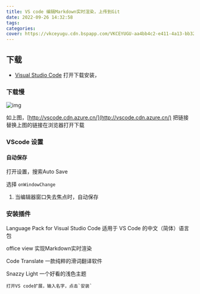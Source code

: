 ```yaml
---
title: VS code 编辑Markdown实时渲染，上传到Git
date: 2022-09-26 14:32:58
tags:
categories:
cover: https://vkceyugu.cdn.bspapp.com/VKCEYUGU-aa4bb4c2-e411-4a13-bb32-deb6e6bc91d3/3b83c236-a2dd-47f5-b7c2-4756ed74b3e5.png
---
```

## 下载

* [Visual Studio Code](https://code.visualstudio.com/) 打开下载安装，

### 下载慢

![img](http://tuchuang-10g.dongxiquan.cn/202209272333000.png)

如上图，[http://vscode.cdn.azure.cn/](http://vscode.cdn.azure.cn/)   把链接替换上图的链接在浏览器打开下载

### VScode 设置

#### 自动保存

打开设置，搜索Auto Save

选择 `onWindowChange`

1. 当编辑器窗口失去焦点时，自动保存

### 安装插件

Language Pack for Visual Studio Code 适用于 VS Code 的中文（简体）语言包

office view  实现Markdown实时渲染

Code Translate 一款纯粹的滑词翻译软件

Snazzy Light  一个好看的浅色主题

    

    打开VS code扩展，输入名字，点击`安装`
